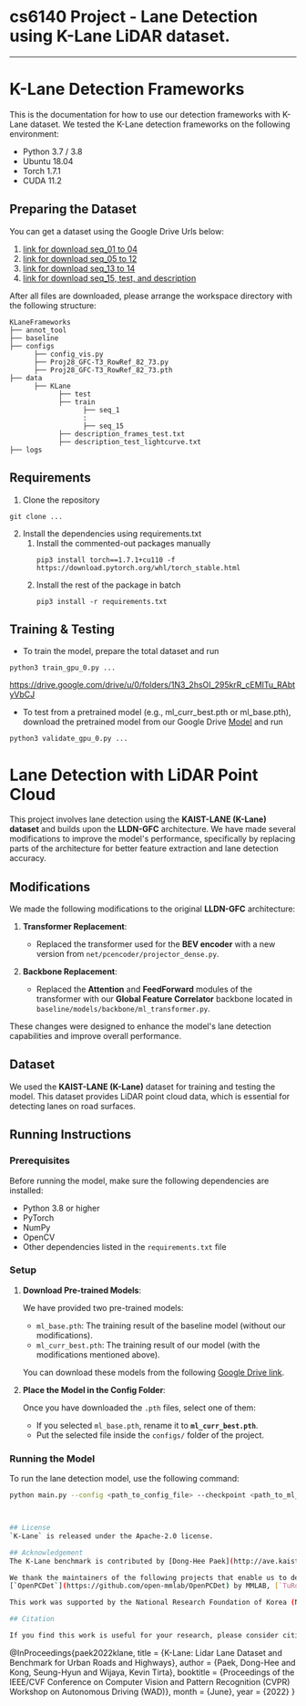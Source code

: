 # cs6140 Project - Lane Detection using K-Lane LiDAR dataset. 
---

# K-Lane Detection Frameworks
This is the documentation for how to use our detection frameworks with K-Lane dataset.
We tested the K-Lane detection frameworks on the following environment:
* Python 3.7 / 3.8
* Ubuntu 18.04
* Torch 1.7.1
* CUDA 11.2

## Preparing the Dataset
You can get a dataset using the Google Drive Urls below:

1. <a href="https://drive.google.com/drive/folders/1NE9DT8wZSbkL95Z9bQWm22EjGRb9SsYM?usp=sharing" title="K-Lane Dataset">link for download seq_01 to 04</a> 
2. <a href="https://drive.google.com/drive/folders/1YBz5iaDLAcTH5IOjpaMrLt2iFu2m_Ui_?usp=sharing" title="K-Lane Dataset">link for download seq_05 to 12</a>
3. <a href="https://drive.google.com/drive/folders/1dUIYuOhnKwM1Uf5Q-nC0X0piCZFL8zCQ?usp=sharing" title="K-Lane Dataset">link for download seq_13 to 14</a>
4. <a href="https://drive.google.com/drive/folders/12aLITzR_tE8eVi-Q4OWoomX9VR3Olea7?usp=sharing" title="K-Lane Dataset">link for download seq_15, test, and description</a>

After all files are downloaded, please arrange the workspace directory with the following structure:
```
KLaneFrameworks
├── annot_tool
├── baseline 
├── configs
      ├── config_vis.py
      ├── Proj28_GFC-T3_RowRef_82_73.py
      ├── Proj28_GFC-T3_RowRef_82_73.pth
├── data
      ├── KLane
            ├── test
            ├── train
                  ├── seq_1
                  :
                  ├── seq_15
            ├── description_frames_test.txt
            ├── description_test_lightcurve.txt
├── logs
```


## Requirements

1. Clone the repository
```
git clone ...
```

2. Install the dependencies using requirements.txt
   1. Install the commented-out packages manually
      ```
      pip3 install torch==1.7.1+cu110 -f https://download.pytorch.org/whl/torch_stable.html
      ```
   2. Install the rest of the package in batch
      ```
      pip3 install -r requirements.txt
      ```

## Training & Testing
* To train the model, prepare the total dataset and run
```
python3 train_gpu_0.py ...
```
https://drive.google.com/drive/u/0/folders/1N3_2hsOI_295krR_cEMITu_RAbtyVbCJ
* To test from a pretrained model (e.g., ml_curr_best.pth or ml_base.pth), download the pretrained model from our Google Drive <a href="https://drive.google.com/drive/u/0/folders/1N3_2hsOI_295krR_cEMITu_RAbtyVbCJ" title="pth">Model</a> and run
```
python3 validate_gpu_0.py ...
```


# Lane Detection with LiDAR Point Cloud

This project involves lane detection using the **KAIST-LANE (K-Lane) dataset** and builds upon the **LLDN-GFC** architecture. We have made several modifications to improve the model's performance, specifically by replacing parts of the architecture for better feature extraction and lane detection accuracy.

## Modifications

We made the following modifications to the original **LLDN-GFC** architecture:

1. **Transformer Replacement**:
   - Replaced the transformer used for the **BEV encoder** with a new version from `net/pcencoder/projector_dense.py`.
   
2. **Backbone Replacement**:
   - Replaced the **Attention** and **FeedForward** modules of the transformer with our **Global Feature Correlator** backbone located in `baseline/models/backbone/ml_transformer.py`.

These changes were designed to enhance the model's lane detection capabilities and improve overall performance.

## Dataset

We used the **KAIST-LANE (K-Lane)** dataset for training and testing the model. This dataset provides LiDAR point cloud data, which is essential for detecting lanes on road surfaces.

## Running Instructions

### Prerequisites

Before running the model, make sure the following dependencies are installed:

- Python 3.8 or higher
- PyTorch
- NumPy
- OpenCV
- Other dependencies listed in the `requirements.txt` file

### Setup

1. **Download Pre-trained Models**:

   We have provided two pre-trained models:
   - `ml_base.pth`: The training result of the baseline model (without our modifications).
   - `ml_curr_best.pth`: The training result of our model (with the modifications mentioned above).

   You can download these models from the following [Google Drive link](https://drive.google.com/drive/u/0/folders/1N3_2hsOI_295krR_cEMITu_RAbtyVbCJ).

2. **Place the Model in the Config Folder**:
   
   Once you have downloaded the `.pth` files, select one of them:
   - If you selected `ml_base.pth`, rename it to **`ml_curr_best.pth`**.
   - Put the selected file inside the `configs/` folder of the project.

### Running the Model

To run the lane detection model, use the following command:

```bash
python main.py --config <path_to_config_file> --checkpoint <path_to_ml_curr_best.pth>



## License
`K-Lane` is released under the Apache-2.0 license.

## Acknowledgement
The K-Lane benchmark is contributed by [Dong-Hee Paek](http://ave.kaist.ac.kr/bbs/board.php?bo_table=sub1_2&wr_id=5), [Kevin Tirta Wijaya](https://www.ktirta.xyz/), [Dong-In Kim](http://ave.kaist.ac.kr/bbs/board.php?bo_table=sub1_2&wr_id=13), [Min-Hyeok Sun](http://ave.kaist.ac.kr/bbs/board.php?bo_table=sub1_2&wr_id=14), advised by [Seung-Hyun Kong](http://ave.kaist.ac.kr/bbs/board.php?bo_table=sub1_1).

We thank the maintainers of the following projects that enable us to develop `K-Lane`:
[`OpenPCDet`](https://github.com/open-mmlab/OpenPCDet) by MMLAB, [`TuRoad`](https://github.com/Turoad/lanedet) bu TuZheng.

This work was supported by the National Research Foundation of Korea (NRF) grant funded by the Korea government (MSIT) (No. 2021R1A2C3008370).

## Citation

If you find this work is useful for your research, please consider citing:
```
@InProceedings{paek2022klane,
  title     = {K-Lane: Lidar Lane Dataset and Benchmark for Urban Roads and Highways},
  author    = {Paek, Dong-Hee and Kong, Seung-Hyun and Wijaya, Kevin Tirta},
  booktitle = {Proceedings of the IEEE/CVF Conference on Computer Vision and Pattern Recognition (CVPR) Workshop on Autonomous Driving (WAD)},
  month     = {June},
  year      = {2022}
}
```
